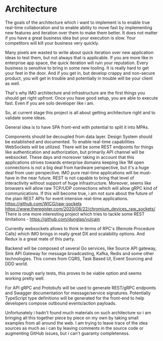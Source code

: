 # Architecture

The goals of the architecture which i want to implement is to enable true real-time collaboration and to enable ability to move fast by implementing new features and iteration over them to make them better. It does not matter if you have a great business idea but your execution is slow. Your competitors will kill your business very quickly.

Many pixels are wasted to write about quick iteration over new application ideas to test them, but not always that is applicable.
If you are more like in enterprise app space, the quick iteration will ruin your reputation. Every business is sensitive to bring in some new tooling. It is really hard to get your feet in the door. And if you get in, but develop crappy and non-secure product, you will get in trouble and potentially in trouble will be your client as well.

That's why IMO architecture and infrastructure are the first things you should get right upfront.
Once you have good setup, you are able to execute fast. Even if you are solo developer like i am.

So, at current stage this project is all about getting architecture right and to validate some ideas.

General idea is to have SPA front-end with potential to split it into MPAs.

Components should be decoupled from data layer. Design System should be established and documented.
To enable real-time capabilities WebSockets will be utilized. There will be some REST endpoints for things like authentication and authorization, but primarily API channel will be websocket. These days and moreover taking in account that this applications strives towards enterprise domains keeping like 1M open connections is not a big deal from hardware perspective, but it's a huge deal from user perspective. IMO pure real-time applications will be must-have in the near future. REST is not capable to bring that level of interactivity without support of huge infrastructure.
Moreover, seems like browsers will allow raw TCP/UDP connections which will allow gRPC kind of communications. If this will become true, i am not sure about the future of the plain REST APIs for event intensive real-time applications.
https://github.com/WICG/raw-sockets
https://www.theregister.com/2020/08/22/chromium_devices_raw_sockets/
There is one more interesting project which tries to tackle some REST limitations - https://github.com/dunglas/vulcain

Currently websockets allows to think in terms of RPC's (Remote Procedure Calls) which IMO brings in really great DX and scalability options. And Redux is a great mate of this party.

Backend will be composed of several Go services, like Source API gateway, Sink API Gateway for message broadcasting, Kafka, Redis and some other technologies. This comes from CQRS, Task Based UI, Event Sourcing and DDD world.

In some rough early tests, this proves to be viable option and seems working pretty well.

For API gRPC and Protobufs will be used to generate REST/gRPC endpoints and Swagger documentation for message/service signatures. Potentially TypeScript type definitions will be generated for the front-end to help developers compose outbound events/action payloads.

Unfortunately i hadn't found much materials on such architecture so i am bringing all this together piece by piece on my own by taking small examples from all around the web. I am trying to leave trace of the idea sources as much as i can by leaving comments in the source code or augmenting GitHub issues, but i can't guaranty completeness.
